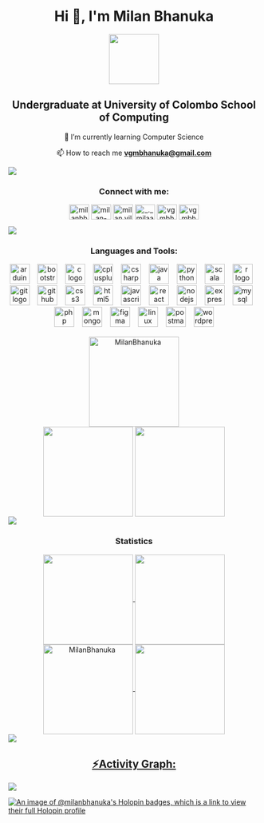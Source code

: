 <h1 align="center">Hi 👋, I'm Milan Bhanuka</h1>
<div id="header" align="center">
  <img src="https://media.giphy.com/media/M9gbBd9nbDrOTu1Mqx/giphy.gif" width="100"/>
</div>

<h2 align="center">Undergraduate at University of Colombo School of Computing</h2>

<div align="center">
  <p align="center> <img src="https://komarev.com/ghpvc/?username=MilanBhanuka&label=Profile%20views&color=0e75b6&style=flat" alt="MilanBhanuka" /> </p>
🌱 I’m currently learning Computer Science

📫 How to reach me **vgmbhanuka@gmail.com**
</div>
<img src="https://user-images.githubusercontent.com/73097560/115834477-dbab4500-a447-11eb-908a-139a6edaec5c.gif">

<h3 align="center">Connect with me:</h3>
<p align="center">
<a href="https://twitter.com/milanbhanuka" target="blank"><img align="center" src="https://raw.githubusercontent.com/rahuldkjain/github-profile-readme-generator/master/src/images/icons/Social/twitter.svg" alt="milanbhanuka" height="30" width="40" /></a>
<a href="https://linkedin.com/in/milan-bhanuka-7a69a0196" target="blank"><img align="center" src="https://raw.githubusercontent.com/rahuldkjain/github-profile-readme-generator/master/src/images/icons/Social/linked-in-alt.svg" alt="milan-bhanuka-7a69a0196" height="30" width="40" /></a>
<a href="https://fb.com/milan.viladdaragamage.7" target="blank"><img align="center" src="https://raw.githubusercontent.com/rahuldkjain/github-profile-readme-generator/master/src/images/icons/Social/facebook.svg" alt="milan.viladdaragamage.7" height="30" width="40" /></a>
<a href="https://instagram.com/_._milaan_._" target="blank"><img align="center" src="https://raw.githubusercontent.com/rahuldkjain/github-profile-readme-generator/master/src/images/icons/Social/instagram.svg" alt="_._milaan_._" height="30" width="40" /></a>
<a href="https://www.hackerrank.com/vgmbhanuka" target="blank"><img align="center" src="https://raw.githubusercontent.com/rahuldkjain/github-profile-readme-generator/master/src/images/icons/Social/hackerrank.svg" alt="vgmbhanuka" height="30" width="40" /></a>
<a href="https://auth.geeksforgeeks.org/user/vgmbhanuka" target="blank"><img align="center" src="https://raw.githubusercontent.com/rahuldkjain/github-profile-readme-generator/master/src/images/icons/Social/geeks-for-geeks.svg" alt="vgmbhanuka" height="30" width="40" /></a>
</p>
<img src="https://user-images.githubusercontent.com/73097560/115834477-dbab4500-a447-11eb-908a-139a6edaec5c.gif">
<h3 align="center">Languages and Tools:</h3>
<div align="center">
  <img src="https://skillicons.dev/icons?i=arduino" height="40" alt="arduino logo"  />
  <img width="8" />
  <img src="https://skillicons.dev/icons?i=bootstrap" height="40" alt="bootstrap logo"  />
  <img width="8" />
  <img src="https://skillicons.dev/icons?i=c" height="40" alt="c logo"  />
  <img width="8" />
  <img src="https://skillicons.dev/icons?i=cpp" height="40" alt="cplusplus logo"  />
  <img width="8" />
  <img src="https://skillicons.dev/icons?i=cs" height="40" alt="csharp logo"  />
  <img width="8" />
  <img src="https://skillicons.dev/icons?i=java" height="40" alt="java logo"  />
  <img width="8" />
  <img src="https://skillicons.dev/icons?i=py" height="40" alt="python logo"  />
  <img width="8" />
  <img src="https://skillicons.dev/icons?i=scala" height="40" alt="scala logo"  />
  <img width="8" />
  <img src="https://skillicons.dev/icons?i=r" height="40" alt="r logo"  />
  <img width="8" />
  <img src="https://skillicons.dev/icons?i=git" height="40" alt="git logo"  />
  <img width="8" />
  <img src="https://skillicons.dev/icons?i=github" height="40" alt="github logo"  />
  <img width="8" />
  <img src="https://skillicons.dev/icons?i=css" height="40" alt="css3 logo"  />
  <img width="8" />
  <img src="https://skillicons.dev/icons?i=html" height="40" alt="html5 logo"  />
  <img width="8" />
  <img src="https://skillicons.dev/icons?i=js" height="40" alt="javascript logo"  />
  <img width="8" />
  <img src="https://skillicons.dev/icons?i=react" height="40" alt="react logo"  />
  <img width="8" />
  <img src="https://skillicons.dev/icons?i=nodejs" height="40" alt="nodejs logo"  />
  <img width="8" />
  <img src="https://skillicons.dev/icons?i=express" height="40" alt="express logo"  />
  <img width="8" />
  <img src="https://skillicons.dev/icons?i=mysql" height="40" alt="mysql logo"  />
  <img width="8" />
  <img src="https://skillicons.dev/icons?i=php" height="40" alt="php logo"  />
  <img width="8" />
  <img src="https://skillicons.dev/icons?i=mongodb" height="40" alt="mongodb logo"  />
  <img width="8" />
  <img src="https://skillicons.dev/icons?i=figma" height="40" alt="figma logo"  />
  <img width="8" />
  <img src="https://skillicons.dev/icons?i=linux" height="40" alt="linux logo"  />
  <img width="8" />
  <img src="https://skillicons.dev/icons?i=postman" height="40" alt="postman logo"  />
  <img width="8" />
  <img src="https://skillicons.dev/icons?i=wordpress" height="40" alt="wordpress logo"  />
</div>
<br>
<div align="center">
<!-- <img src="https://user-images.githubusercontent.com/73097560/115834477-dbab4500-a447-11eb-908a-139a6edaec5c.gif"> -->
<img align="center" height="180em" src="https://github-readme-stats.vercel.app/api/top-langs/?username=MilanBhanuka&layout=compact&theme=blue-green" alt=MilanBhanuka />

<br>
<img align="center" src="http://github-profile-summary-cards.vercel.app/api/cards/most-commit-language?username=MilanBhanuka&theme=blue_green" height="180em" />
<img align="center" src="http://github-profile-summary-cards.vercel.app/api/cards/repos-per-language?username=MilanBhanuka&theme=blue_green" height="180em" />
</div>



<img src="https://user-images.githubusercontent.com/73097560/115834477-dbab4500-a447-11eb-908a-139a6edaec5c.gif">
<h3 align="center">Statistics</h3>
<div align="center">
<a href="https://github.com/MilanBhanuka">
<img align="center" src="http://github-profile-summary-cards.vercel.app/api/cards/stats?username=MilanBhanuka&theme=blue_green" height="180em" />
<img align="center" src="http://github-profile-summary-cards.vercel.app/api/cards/productive-time?username=MilanBhanuka&theme=blue_green" height="180em" />
<img align="center" src="https://github-readme-streak-stats.herokuapp.com/?user=MilanBhanuka&theme=blue-green" alt="MilanBhanuka" height="180em" />
<img align="center" src="http://github-profile-summary-cards.vercel.app/api/cards/profile-details?username=MilanBhanuka&theme=blue_green" height="180em"/>
</div>

<img src="https://user-images.githubusercontent.com/73097560/115834477-dbab4500-a447-11eb-908a-139a6edaec5c.gif">

<h2 align="center">⚡Activity Graph:</h2>
<img align="center" src="https://github-readme-activity-graph.vercel.app/graph?username=MilanBhanuka&theme=github-compact"/>


[![An image of @milanbhanuka's Holopin badges, which is a link to view their full Holopin profile](https://holopin.me/milanbhanuka)](https://holopin.io/@milanbhanuka)
